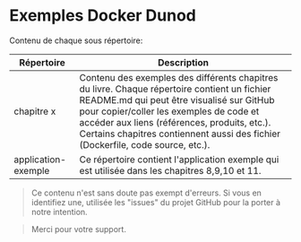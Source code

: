 # Exemples Docker Dunod

Contenu de chaque sous répertoire:

Répertoire | Description
------------ | -------------
chapitre x | Contenu des exemples des différents chapitres du livre. Chaque répertoire contient un fichier README.md qui peut être visualisé sur GitHub pour copier/coller les exemples de code et accéder aux liens (références, produits, etc.). Certains chapitres contiennent aussi des fichier (Dockerfile, code source, etc.).
application-exemple | Ce répertoire contient l'application exemple qui est utilisée dans les chapitres 8,9,10 et 11.

> Ce contenu n'est sans doute pas exempt d'erreurs. Si vous en identifiez une, utilisée les "issues" du projet GitHub pour la porter à notre intention. 

> Merci pour votre support.
